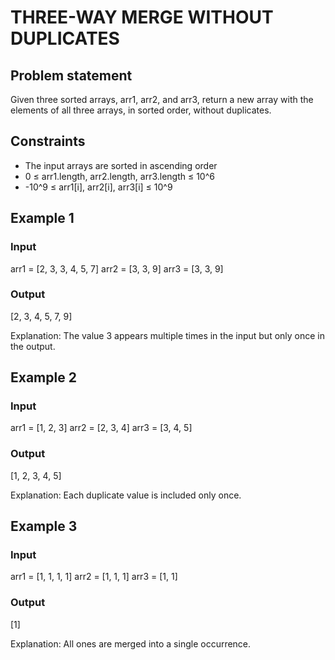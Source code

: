 # THREE-WAY MERGE WITHOUT DUPLICATES

## Problem statement

Given three sorted arrays, arr1, arr2, and arr3, return a new array with the elements of all three arrays, in sorted
order, without duplicates.

## Constraints

- The input arrays are sorted in ascending order
- 0 ≤ arr1.length, arr2.length, arr3.length ≤ 10^6
- -10^9 ≤ arr1[i], arr2[i], arr3[i] ≤ 10^9

## Example 1

### Input

arr1 = [2, 3, 3, 4, 5, 7]
arr2 = [3, 3, 9]
arr3 = [3, 3, 9]

### Output

[2, 3, 4, 5, 7, 9]

Explanation: The value 3 appears multiple times in the input but only once in
the output.

## Example 2

### Input

arr1 = [1, 2, 3]
arr2 = [2, 3, 4]
arr3 = [3, 4, 5]

### Output

[1, 2, 3, 4, 5]

Explanation: Each duplicate value is included only once.

## Example 3

### Input

arr1 = [1, 1, 1, 1]
arr2 = [1, 1, 1]
arr3 = [1, 1]

### Output

[1]

Explanation: All ones are merged into a single occurrence.